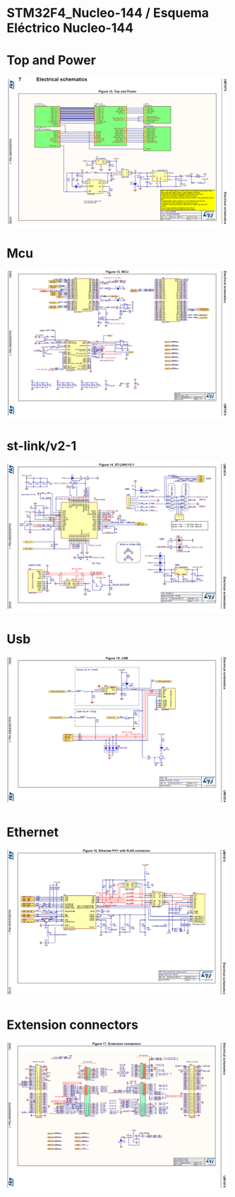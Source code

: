 # STM32F4_Nucleo-144 / Esquema Eléctrico Nucleo-144

# Top and Power
<img src="top and power.png"><br>
# Mcu
<img src="mcu.png"><br>
# st-link/v2-1
<img src="st-link_v2-1.png"><br>
# Usb
<img src="usb.png"><br>
# Ethernet
<img src="ethernet PHY with R-45 connector.png"><br>
# Extension connectors
<img src="extension connectors.png">
